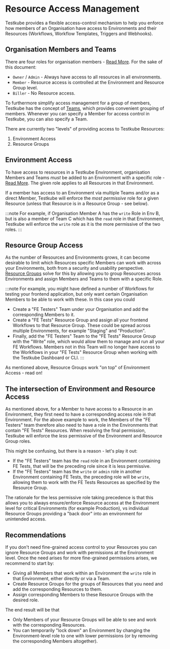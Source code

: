 # Resource Access Management

Testkube provides a flexible access-control mechanism to help you enforce how members of an Organisation have
access to Environments and their Resources (Workflows, Workflow Templates, Triggers and Webhooks).

## Organisation Members and Teams

There are four roles for organisation members - [Read More](/testkube-pro/articles/organization-management#members). For 
the sake of this document:
- `Owner` / `Admin` - Always have access to all resources in all environments.
- `Member` - Resource access is controlled at the Environment and Resource Group level.
- `Biller` - No Resource access.

To furthermore simplify access management for a group of members, Testkube has the concept of [Teams](/articles/teams), which
provides convenient grouping of members. Whenever you can specify a Member for access control in Testkube, you can also specify a Team. 

There are currently two "levels" of providing access to Testkube Resources:

1. Environment Access
2. Resource Groups

## Environment Access

To have access to resources in a Testkube Environment, organisation Members and Teams _must_ be added to 
an Environment with a specific role - [Read More](/testkube-pro/articles/environment-management#environment-members). 
The given role applies to all Resources in that Environment. 

If a member has access to an Environment via multiple Teams and/or as a direct Member, Testkube will enforce the 
_most permissive_ role for a given Resource (unless that Resource is in a Resource Group - see below).

:::note
For example, if Organisation Member A has the `write` Role in Env B, but is also a member of Team C which has the 
`read` role in that Environment, Testkube will enforce the `write` role as it is the more permissive of the two roles.
:::

## Resource Group Access

As the number of Resources and Environments grows, it can become desirable to limit which Resources specific
Members can work with across your Environments, both from a security and usability perspective. [Resource Groups](/articles/resource-groups) solve for this by 
allowing you to group Resources across Environments and assign Members and Teams to them with a specific Role. 

:::note
For example, you might have defined a number of Workflows for testing your frontend application, but only want certain Organisation
Members to be able to work with these. In this case you could 
- Create a "FE Testers" Team under your Organisation and add the corresponding Members to it.
- Create a "FE Tests" Resource Group and assign all your frontend Workflows to that Resource Group. These could be spread across multiple Environments, for example "Staging" and "Production".
- Finally, add the "FE Testers" Team to the "FE Tests" Resource Group with the "Write" role, which would allow them to manage and run
  all your FE Workflows. Members not in this Team will no longer have access to the Workflows in your "FE Tests" Resource Group when working with the Testkube Dashboard or CLI.
:::

As mentioned above, Resource Groups work "on top" of Environment Access - read on!

## The intersection of Environment and Resource Access

As mentioned above, for a Member to have access to a Resource in an Environment, they first need to have a
corresponding access role in that Environment. For the above example to work, the Members of the "FE Testers" team therefore also need
to have a role in the Environments that contain "FE Tests" Resources. When resolving the final permission, Testkube will enforce
the _less_ permissive of the Environment and Resource Group roles. 

This might be confusing, but there is a reason - let's play it out:

- If the "FE Testers" team has the `read` role in an Environment containing FE Tests, that will be the preceding role since it
  is less permissive.
- If the "FE Testers" team has the `write` or `admin` role in another Environment containing FE Tests, the preceding role will be 
  `write`, allowing them to work with the FE Tests Resources as specified by the Resource Group.

The rationale for the less permissive role taking precedence is that this allows you to always ensure/enforce Resource 
access at the Environment level for critical Environments (for example Production), vs individual Resource Groups providing a 
"back door" into an environment for unintended access.

## Recommendations

If you don't need fine-grained access control to your Resources you can ignore Resource Groups and 
work with permissions at the Environment level. Once the need arises for more fine-grained permissions arises, 
we recommend to start by:

- Giving all Members that work within an Environment the `write` role in that Environment, either directly or via a Team.
- Create Resource Groups for the groups of Resources that you need and add the corresponding Resources to them.
- Assign corresponding Members to these Resource Groups with the desired role.

The end result will be that 
- Only Members of your Resource Groups will be able to see and work with the corresponding Resources.
- You can temporarily "lock down" an Environment by changing the Environment-level role to one with lower 
  permissions (or by removing the corresponding Members altogether).
